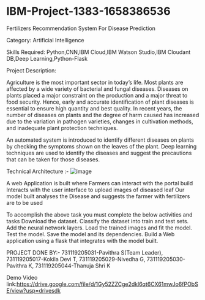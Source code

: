 # IBM-Project-1383-1658386536
Fertilizers Recommendation System For Disease Prediction

Category: Artificial Intelligence

Skills Required:
Python,CNN,IBM Cloud,IBM Watson Studio,IBM Cloudant DB,Deep Learning,Python-Flask

Project Description:

Agriculture is the most important sector in today’s life. Most plants are affected by a wide variety of bacterial and fungal diseases. Diseases on plants placed a major constraint on the production and a major threat to food security. Hence, early and accurate identification of plant diseases is essential to ensure high quantity and best quality. In recent years, the number of diseases on plants and the degree of harm caused has increased due to the variation in pathogen varieties, changes in cultivation methods, and inadequate plant protection techniques. 

An automated system is introduced to identify different diseases on plants by checking the symptoms shown on the leaves of the plant. Deep learning techniques are used to identify the diseases and suggest the precautions that can be taken for those diseases. 

Technical Architecture :-
![image](https://user-images.githubusercontent.com/83709197/202851753-270602ed-9271-4c84-9193-e4f09c36d41e.png)

A web Application is built  where 
Farmers can interact with the portal build
Interacts with the user interface to upload images of diseased leaf
Our model built analyses the Disease and suggests the farmer with fertilizers are to be used 

To accomplish the above task you must complete the below activities and tasks 
Download the dataset.
Classify the dataset into train and test sets.
Add the neural network layers.
Load the trained images and fit the model. 
Test the model.
Save the model and its dependencies.
Build a Web application using a flask that integrates with the model built.



PROJECT DONE BY:-
731119205031-Pavithra S(Team Leader),
731119205017-Kokila Devi T,
731119205029-Nivedha G,
731119205030-Pavithra K,
731119205044-Thanuja Shri K


Demo Video link:https://drive.google.com/file/d/1Gy52ZZCge2dkl6qt6CX61mwJo6fPObSE/view?usp=drivesdk
